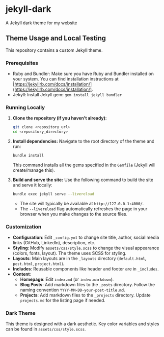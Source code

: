 # jekyll-dark
A Jekyll dark theme for my website


## Theme Usage and Local Testing

This repository contains a custom Jekyll theme.

### Prerequisites

- Ruby and Bundler: Make sure you have Ruby and Bundler installed on your system. You can find installation instructions at [https://jekyllrb.com/docs/installation/](https://jekyllrb.com/docs/installation/).
- Jekyll: Install Jekyll gem: `gem install jekyll bundler`

### Running Locally

1.  **Clone the repository (if you haven't already):**
    ```bash
    git clone <repository_url>
    cd <repository_directory>
    ```
2.  **Install dependencies:**
    Navigate to the root directory of the theme and run:
    ```bash
    bundle install
    ```
    This command installs all the gems specified in the `Gemfile` (Jekyll will create/manage this).

3.  **Build and serve the site:**
    Use the following command to build the site and serve it locally:
    ```bash
    bundle exec jekyll serve --livereload
    ```
    - The site will typically be available at `http://127.0.0.1:4000/`.
    - The `--livereload` flag automatically refreshes the page in your browser when you make changes to the source files.

### Customization

-   **Configuration**: Edit `_config.yml` to change site title, author, social media links (GitHub, LinkedIn), description, etc.
-   **Styling**: Modify `assets/css/style.scss` to change the visual appearance (colors, fonts, layout). The theme uses SCSS for styling.
-   **Layouts**: Main layouts are in the `_layouts` directory (`default.html`, `post.html`, `project.html`).
-   **Includes**: Reusable components like header and footer are in `_includes`.
-   **Content**:
    -   **Homepage**: Edit `index.md` (or `index.markdown`).
    -   **Blog Posts**: Add markdown files to the `_posts` directory. Follow the naming convention `YYYY-MM-DD-your-post-title.md`.
    -   **Projects**: Add markdown files to the `_projects` directory. Update `projects.md` for the listing page if needed.

### Dark Theme

This theme is designed with a dark aesthetic. Key color variables and styles can be found in `assets/css/style.scss`.
